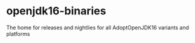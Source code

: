 # openjdk16-binaries
The home for releases and nightlies for all AdoptOpenJDK16 variants and platforms
